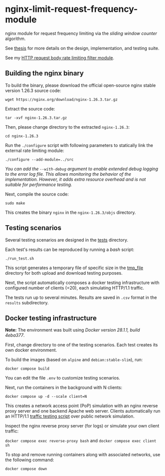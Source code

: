 # nginx-limit-request-frequency-module

nginx module for request frequency limiting via the *sliding window counter* algorithm.

See [thesis](docs/thesis.pdf) for more details on the design, implementation, and testing suite.

See my [HTTP request body rate limiting filter module](https://github.com/simonkry/nginx-limit-body-rate-module).

## Building the nginx binary

To build the binary, please download the official open-source nginx stable version 1.26.3 source code:

`wget https://nginx.org/download/nginx-1.26.3.tar.gz`

Extract the source code:

`tar -xvf nginx-1.26.3.tar.gz`

Then, please change directory to the extracted `nginx-1.26.3`:

`cd nginx-1.26.3`

Run the `./configure` script with following parameters to statically link the external rate limiting module:

`./configure --add-module=../src`

*You can add the `--with-debug` argument to enable extended debug logging to the error log file. This allows monitoring the behavior of the implementation. However, it adds extra resource overhead and is not suitable for performance testing.*

Next, compile the source code:

`sudo make`

This creates the binary `nginx` in the `nginx-1.26.3/objs` directory.


## Testing scenarios

Several testing scenarios are designed in the [tests](./tests) directory.

Each test's results can be reproduced by running a *bash* script:

`./run_test.sh`

This script generates a temporary file of specific size in the [tmp_file](./docker/tmp_file) directory for both upload and download testing purposes.

Next, the script automatically composes a docker testing infrastructure with configured number of clients (=20), each simulating HTTP/1.1 traffic.

The tests run up to several minutes. Results are saved in `.csv` format in the `results` subdirectory.


## Docker testing infrastructure

**Note:** The environment was built using *Docker version 28.1.1, build 4eba377*.

First, change directory to one of the testing scenarios. Each test creates its own docker environment.

To build the images (based on `alpine` and `debian:stable-slim`), run:

`docker compose build`

You can edit the file `.env` to customize testing scenarios.

Next, run the containers in the background with N clients:

`docker compose up -d --scale client=N`

This creates a network access point (PoP) simulation with an nginx reverse proxy server and one backend Apache web server. Clients automatically run an HTTP/1.1 [traffic testing script](./docker/client/client_traffic_test.sh) over public network simulation.

Inspect the nginx reverse proxy server (for logs) or simulate your own client traffic:

`docker compose exec reverse-proxy bash` and `docker compose exec client sh`

To stop and remove running containers along with associated networks, use the following command:

`docker compose down`